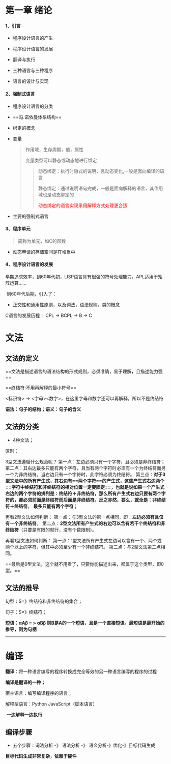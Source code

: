 # 第一章 绪论

#### 1、引言

* 程序设计语言的产生

* 程序设计语言的发展

* 翻译与执行

* 三种语言与三种程序

* 语言的设计与实现

  

#### 2、强制式语言

* 程序设计语言的分类

* ==冯.诺依曼体系结构==

* 绑定的概念

* 变量

  > 作用域，生存周期，值，属性
  >
  > 变量类型可以静态或动态地进行绑定
  >
  > > 动态绑定：执行时隐式的说明，且动态变化,一般是面向编译的语言
  > >
  > > 静态绑定：通过说明语句完成，一般是面向解释的语言，其作用域也是动态绑定的
  > >
  > > <font color = "red">动态绑定的语言实现采用解释方式处理更合适</font>

* 主要的强制式语言

#### 3、程序单元

> 简称为单元，如C的函数

* 动态申请的存储空间是在堆当中

#### 4、程序设计语言的发展

​	早期追求效率，到60年代初，LISP语言具有很强的符号处理能力，APL适用于矩阵运算……

​	到60年代后期，引入了：

- 正交性和通用性原则，以及词法，语法规则，类的概念			

C语言的发展历程： CPL -> BCPL -> B -> C

# 文法

## 文法的定义

==文法是描述语言的语法结构的形式规则，必须准确，易于理解，且描述能力强==

==终结符:不用再解释的最小符号==

<标识符> -> <字母><数字>，在这里字母和数字还可以再解释，所以不是终结符

**语法：句子的结构；语义：句子的含义**

## 文法的分类

- 4种文法；

区别：

3型文法遵循什么规范呢？ 
第一点：左边必须只有一个字符，且必须是非终结符； 
第二点：其右边最多只能有两个字符，且当有两个字符时必须有一个为终结符而另一个为非终结符。当右边只有一个字符时，此字符必须为终结符。 
第三点：**对于3型文法中的所有产生式，其右边有==两个字符==的产生式，这些产生式右边两个==字符中终结符和非终结符的相对位置一定要固定==，也就是说如果一个产生式右边的两个字符的排列是：终结符＋非终结符，那么所有产生式右边只要有两个字符的，都必须前面是终结符而后面是非终结符。反之亦然，要么，就全是：非终结符＋终结符**。 **最多只能有两个字符；**

再看2型文法如何判断： 
第一点：与3型文法的第一点相同，即：**左边必须有且仅有一个非终结符**。 
第二点：**2型文法所有产生式的右边可以含有若干个终结符和非终结符**（只要是有限的就行，没有个数限制）。 

再看1型文法如何判断： 
第一点：1型文法所有产生式左边可以含有一个、两个或两个以上的字符，但其中必须至少有一个非终结符。 
第二点：与2型文法第二点相同。 

==最后是0型文法，这个就不用看了，只要你能描述出来，都属于这个类型，即0型。== 

## 文法的推导

句型：S=》终结符和非终结符的集合；

句子：S=》终结符；

**短语：αAβ = > αBβ    则B是A的一个短语，且是一个直接短语。最短语是最开始的推导，则为句柄**

-----------------------



# 编译

**翻译**：将一种语言编写的程序转换成完全等效的另一种语言编写的程序的过程

**编译是翻译的一种；**

宿主语言：编写编译程序的语言；

解释型语言：Python JavaScript（脚本语言）

​		**一边解释一边执行**

## 编译步骤

- 五个步骤：词法分析 -》 语法分析 -》 语义分析-》优化-》目标代码生成

**目标代码生成非常复杂，依赖于硬件**